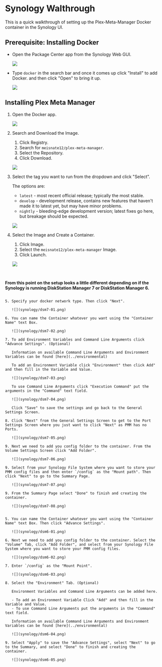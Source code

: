 # Synology Walthrough

This is a quick walkthrough of setting up the Plex-Meta-Manager Docker container in the Synology UI.

## Prerequisite: Installing Docker

* Open the Package Center app from the Synology Web GUI.

   ![](synology/synology-01.png)

* Type `docker` in the search bar and once it comes up click "Install" to add Docker. and then click "Open" to bring it up.

   ![](synology/synology-02.png)

## Installing Plex Meta Manager

1. Open the Docker app.

   ![](synology/synology-03.png)

2. Search and Download the Image.
   1. Click Registry.
   2. Search for `meisnate12/plex-meta-manager`.
   3. Select the Repository.
   4. Click Download.

   ![](synology/synology-04.png)

3. Select the tag you want to run from the dropdown and click "Select".

   The options are:
    - `latest` - most recent official release; typically the most stable.
    - `develop` - development release, contains new features that haven't made it to latest yet, but may have minor problems.
    - `nightly` - bleeding-edge development version; latest fixes go here, but breakage should be expected.

   ![](synology/synology-05.png)

4. Select the Image and Create a Container.
   1. Click Image.
   2. Select the `meisnate12/plex-meta-manager` Image.
   4. Click Launch.

   ![](synology/synology-06.png)

<br>

**From this point on the setup looks a little different depending on if the Synology is running DiskStation Manager 7 or DiskStation Manager 6.**

````{tab} DiskStation Manager 7

5. Specify your docker network type. Then click "Next".

   ![](synology/dsm7-01.png)

6. You can name the Container whatever you want using the "Container Name" text Box.

   ![](synology/dsm7-02.png)

7. To add Environment Variables and Command Line Arguments click "Advance Settings". (Optional)

   Information on available Command Line Arguments and Environment Variables can be found [here](../environmental)

   To add an Environment Variable click "Environment" then click Add" and then fill in the Variable and Value.

   ![](synology/dsm7-03.png)

   To use Command Line Arguments click "Execution Command" put the arguments in the "Command" text field.

   ![](synology/dsm7-04.png)

   Click "Save" to save the settings and go back to the General Settings Screen.

8. Click "Next" from the General Settings Screen to get to the Port Settings Screen where you just want to click "Next" as PMM has no Ports.

   ![](synology/dsm7-05.png)

9. Next we need to add you config folder to the container. From the Volume Settings Screen click "Add Folder".

   ![](synology/dsm7-06.png)

9. Select from your Synology File System where you want to store your PMM config files and then enter `/config` as the "Mount path". Then click "Next" to go to the Summary Page.

   ![](synology/dsm7-07.png)

9. From the Summary Page select "Done" to finish and creating the container.

   ![](synology/dsm7-08.png)

````
````{tab} DiskStation Manager 6

5. You can name the Container whatever you want using the "Container Name" text Box. Then click "Advance Settings".

   ![](synology/dsm6-01.png)

6. Next we need to add you config folder to the container. Select the "Volume" Tab, click "Add Folder", and select from your Synology File System where you want to store your PMM config files.

   ![](synology/dsm6-02.png)

7. Enter `/config` as the "Mount Point".

   ![](synology/dsm6-03.png)

8. Select the "Environment" Tab. (Optional)
   
   Environment Variables and Command Line Arguments can be added here.

   - To add an Environment Variable Click "Add" and then fill in the Variable and Value.
   - To use Command Line Arguments put the arguments in the "Command" text field.

   Information on available Command Line Arguments and Environment Variables can be found [here](../environmental)

   ![](synology/dsm6-04.png)

9. Select "Apply" to save the "Advance Settings", select "Next" to go to the Summary, and select "Done" to finish and creating the container.

   ![](synology/dsm6-05.png)
   
````
